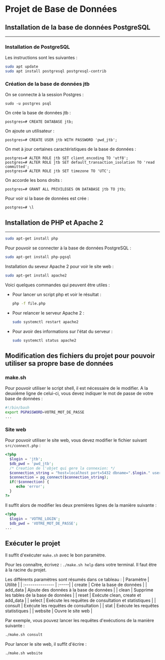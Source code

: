 # Projet de Base de Données

## Installation de la base de données PostgreSQL 
------------------------
### Installation de PostgreSQL
Les instructions sont les suivantes :
```bash
sudo apt update
sudo apt install postgresql postgresql-contrib
```

### Création de la base de données jtb
On se connecte à la session Postgres :
```
sudo -u postgres psql
```
On crée la base de données jtb :
```
postgres=# CREATE DATABASE jtb;
```

On ajoute un utilisateur :

```
postgres=# CREATE USER jtb WITH PASSWORD 'pwd_jtb';
```
On met à jour certaines caractéristiques de la base de données : 
```
postgres=# ALTER ROLE jtb SET client_encoding TO 'utf8';
postgres=# ALTER ROLE jtb SET default_transaction_isolation TO 'read committed';
postgres=# ALTER ROLE jtb SET timezone TO 'UTC';
```

On accorde les bons droits : 

```
postgres=# GRANT ALL PRIVILEGES ON DATABASE jtb TO jtb;
```

Pour voir si la base de données est crée : 
```
postgres=# \l
```

## Installation de PHP et Apache 2
-----------
```bash
sudo apt-get install php
```

Pour pouvoir se connecter à la base de données PostgreSQL :
```bash 
sudo apt-get install php-pgsql
```

Installation du seveur Apache 2 pour voir le site web : 
```bash
sudo apt-get install apache2
```

Voici quelques commandes qui peuvent être utiles :

- Pour lancer un script php et voir le résultat : 
    ```bash
    php -f file.php
    ```
- Pour relancer le serveur Apache 2 : 
    ```bash 
    sudo systemctl restart apache2
    ```

- Pour avoir des informations sur l'état du serveur :
    ```bash
    sudo systemctl status apache2
    ```

## Modification des fichiers du projet pour pouvoir utiliser sa propre base de données
### make.sh
Pour pouvoir utiliser le script shell, il est nécessaire de le modifier. A la deuxième ligne de celui-ci, vous devez indiquer le mot de passe de votre base de données : 
```bash
#!/bin/bash
export PGPASSWORD=VOTRE_MOT_DE_PASSE
...
```

### Site web
Pour pouvoir utiliser le site web, vous devez modifier le fichier suivant `src/connect.php` : 
```PHP
<?php
  $login = 'jtb';
  $db_pwd = 'pwd_jtb';
  /* Creation de l'objet qui gere la connexion: */
  $connection_string = "host=localhost port=5432 dbname=".$login." user=".$login." password=".$db_pwd;
  $connection = pg_connect($connection_string);
  if(!$connection) {
     echo 'error';
  }
?> 
```
Il suffit alors de modifier les deux premières lignes de la manière suivante :
```PHP
<?php
  $login = 'VOTRE_LOGIN';
  $db_pwd = 'VOTRE_MOT_DE_PASSE';
...
```

## Exécuter le projet
Il suffit d'exécuter `make.sh` avec le bon paramètre. 

Pour les connaître, écrivez : `./make.sh help` dans votre terminal. Il faut être à la racine du projet. 

Les différents paramètres sont résumés dans ce tableau :
| Paramètre  |  Utilité |
| :--------------- | :-----|
| create  |     Crée la base de données |
| add_data  |   Ajoute des données à la base de données |
| clean  |    Supprime les tables de la base de données |
| reset | Exécute clean, create et add_data |
| select  |   Exécute les requêtes de consultation et statistiques |
| consult  |   Exécute les requêtes de consultation |
| stat  |   Exécute les requêtes statistiques |
| website  |    Ouvre le site web |

Par exemple, vous pouvez lancer les requêtes d'exécutions de la manière suivante : 

```bash
./make.sh consult
```

Pour lancer le site web, il suffit d'écrire : 
```bash
./make.sh website
```
